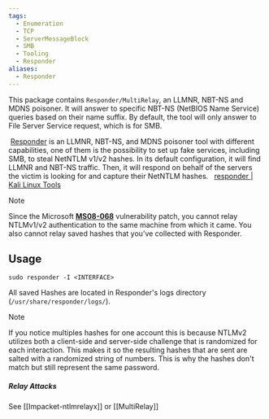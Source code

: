```yaml
---
tags:
  - Enumeration
  - TCP
  - ServerMessageBlock
  - SMB
  - Tooling
  - Responder
aliases:
  - Responder
---
```


This package contains `Responder/MultiRelay`, an LLMNR, NBT-NS and MDNS poisoner. It will answer to specific NBT-NS (NetBIOS Name Service) queries based on their name suffix. By default, the tool will only answer to File Server Service request, which is for SMB.

 [Responder](https://github.com/lgandx/Responder) is an LLMNR, NBT-NS, and MDNS poisoner tool with different capabilities, one of them is the possibility to set up fake services, including SMB, to steal NetNTLM v1/v2 hashes. In its default configuration, it will find LLMNR and NBT-NS traffic. Then, it will respond on behalf of the servers the victim is looking for and capture their NetNTLM hashes.
 
[responder | Kali Linux Tools](https://www.kali.org/tools/responder/)

> [!NOTE]
> Since the Microsoft [**MS08-068**](https://docs.microsoft.com/en-us/security-updates/securitybulletins/2008/ms08-068) vulnerability patch, you cannot relay NTLMv1/v2 authentication to the same machine from which it came. 
> You also cannot relay saved hashes that you’ve collected with Responder.

## Usage 

```shell-session
sudo responder -I <INTERFACE>
```

All saved Hashes are located in Responder's logs directory (`/usr/share/responder/logs/`).

> [!NOTE]
> If you notice multiples hashes for one account this is because NTLMv2 utilizes both a client-side and server-side challenge that is randomized for each interaction. This makes it so the resulting hashes that are sent are salted with a randomized string of numbers. This is why the hashes don't match but still represent the same password.

##### Relay Attacks 

See [[Impacket-ntlmrelayx]] or [[MultiRelay]]